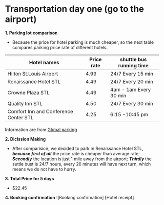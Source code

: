 # Transportation day one (go to the airport)
**1. Parking lot comparison**
* Because the price for hotel parking is much cheaper, so the next table compares parking price rate of different hotels.

| Hotel names | Price rate | shuttle bus running time |
| --- | --- | --- |
| Hilton St.Louis Airport | 4.99 | 24/7 Every 15 min |
| Renaissance Hotel STL | 4.49 | 24/7 Every 20 min |
| Crowne Plaza STL | 4.49 | 4am - 1am Every 30 min |
| Quality Inn STL | 4.50 | 24/7 Every 30 min |
| Comfort Inn and Conference Center STL | 4.25 | 6:15 -10:45 pm |

Information are from [Global parking](http://globalairportparking.com/) 

**2. Dicission Making**
* After comparision, we decided to park in Renaissance Hotel STL, **_becuase first of all_** the price rate is cheaper than average rate; **_Secondly_** the location is just 1 mile away from the airport; **_Thirdly_** the suttle bust is 24/7 hours, every 20 minutes will have next turn, which means we do not have to hurry.

**3. Total Price for 5 days**
* $22.45

**4. Booking confirmation**
![Booking confirmation] [Hotel receipt]


